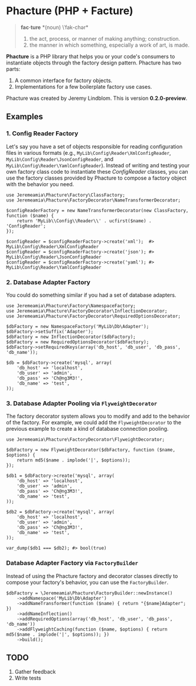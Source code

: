 Phacture (PHP + Facture)
========================

> **fac·ture** *(noun) \ˈfak-chər\*
>
> 1. the act, process, or manner of making anything; construction.
> 2. the manner in which something, especially a work of art, is made.

**Phacture** is a PHP library that helps you or your code's consumers to instantiate objects through the factory design
pattern. Phacture has two parts:

1. A common interface for factory objects.
2. Implementations for a few boilerplate factory use cases.

Phacture was created by Jeremy Lindblom. This is version **0.2.0-preview**.

Examples
--------

### 1. Config Reader Factory

Let's say you have a set of objects responsible for reading configuration files in various formats (e.g.,
`MyLib\Config\Reader\XmlConfigReader`, `MyLib\Config\Reader\JsonConfigReader`, and
`MyLib\Config\Reader\YamlConfigReader`). Instead of writing and testing your own factory class code to instantiate these
*ConfigReader* classes, you can use the factory classes provided by Phacture to compose a factory object with the
behavior you need.

    use Jeremeamia\Phacture\Factory\ClassFactory;
    use Jeremeamia\Phacture\FactoryDecorator\NameTransformerDecorator;

    $configReaderFactory = new NameTransformerDecorator(new ClassFactory, function ($name) {
        return 'MyLib\\Config\\Reader\\' . ucfirst($name) . 'ConfigReader';
    });

    $configReader = $configReaderFactory->create('xml');  #> MyLib\Config\Reader\XmlConfigReader
    $configReader = $configReaderFactory->create('json'); #> MyLib\Config\Reader\JsonConfigReader
    $configReader = $configReaderFactory->create('yaml'); #> MyLib\Config\Reader\YamlConfigReader

### 2. Database Adapter Factory

You could do something similar if you had a set of database adapters.

    use Jeremeamia\Phacture\Factory\NamespaceFactory;
    use Jeremeamia\Phacture\FactoryDecorator\InflectionDecorator;
    use Jeremeamia\Phacture\FactoryDecorator\RequiredOptionsDecorator;

    $dbFactory = new NamespaceFactory('MyLib\Db\Adapter');
    $dbFactory->setSuffix('Adapter');
    $dbFactory = new InflectionDecorator($dbFactory);
    $dbFactory = new RequiredOptionsDecorator($dbFactory);
    $dbFactory->setRequiredKeys(array('db_host', 'db_user', 'db_pass', 'db_name'));

    $db = $dbFactory->create('mysql', array(
        'db_host' => 'localhost',
        'db_user' => 'admin',
        'db_pass' => 'Ch@ng3M3!',
        'db_name' => 'test',
    ));

### 3. Database Adapter Pooling via `FlyweightDecorator`

The factory decorator system allows you to modify and add to the behavior of the factory. For example, we could add the
`FlyweightDecorator` to the previous example to create a kind of database connection pooling.

    use Jeremeamia\Phacture\FactoryDecorator\FlyweightDecorator;

    $dbFactory = new FlyweightDecorator($dbFactory, function ($name, $options) {
        return md5($name . implode('|', $options));
    });

    $db1 = $dbFactory->create('mysql', array(
        'db_host' => 'localhost',
        'db_user' => 'admin',
        'db_pass' => 'Ch@ng3M3!',
        'db_name' => 'test',
    ));

    $db2 = $dbFactory->create('mysql', array(
        'db_host' => 'localhost',
        'db_user' => 'admin',
        'db_pass' => 'Ch@ng3M3!',
        'db_name' => 'test',
    ));

    var_dump($db1 === $db2); #> bool(true)

### Database Adapter Factory via `FactoryBuilder`

Instead of using the Phacture factory and decorator classes directly to compose your factory's behavior, you can use
the `FactoryBuilder`.

    $dbFactory = \Jeremeamia\Phacture\FactoryBuilder::newInstance()
        ->addNamespace('MyLib\Db\Adapter')
        ->addNameTransformer(function ($name) { return "{$name}Adapter"; })
        ->addNameInflection()
        ->addRequiredOptions(array('db_host', 'db_user', 'db_pass', 'db_name'))
        ->addFlyweightCaching(function ($name, $options) { return md5($name . implode('|', $options)); })
        ->build();

TODO
----

1. Gather feedback
2. Write tests
